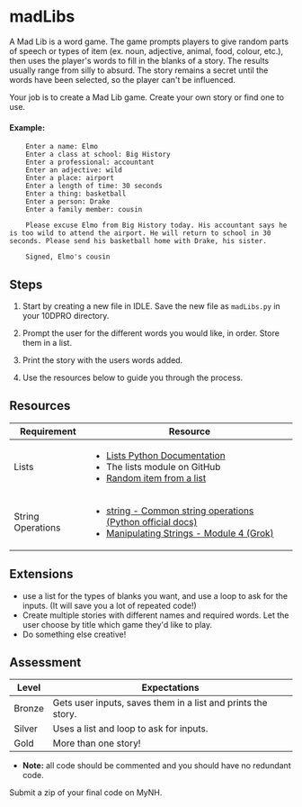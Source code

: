 # madLibs

A Mad Lib is a word game. The game prompts players to give random parts of speech or types of item (ex. noun, adjective, animal, food, colour, etc.), then uses the player's words to fill in the blanks of a story. The results usually range from silly to absurd. The story remains a secret until the words have been selected, so the player can't be influenced.

Your job is to create a Mad Lib game. Create your own story or find one to use.

#### Example:

```
    Enter a name: Elmo
    Enter a class at school: Big History
    Enter a professional: accountant
    Enter an adjective: wild
    Enter a place: airport
    Enter a length of time: 30 seconds
    Enter a thing: basketball
    Enter a person: Drake
    Enter a family member: cousin

    Please excuse Elmo from Big History today. His accountant says he is too wild to attend the airport. He will return to school in 30 seconds. Please send his basketball home with Drake, his sister.

    Signed, Elmo's cousin

```

## Steps

1. Start by creating a new file in IDLE. Save the new file as `madLibs.py` in your 10DPRO directory.

2. Prompt the user for the different words you would like, in order. Store them in a list.

3. Print the story with the users words added.

4. Use the resources below to guide you through the process.

## Resources

| Requirement | Resource |
|-------------|----------|
| Lists | <ul><li>[Lists Python Documentation](https://docs.python.org/3/tutorial/datastructures.html)</li><li>The lists module on GitHub</li><li>[Random item from a list](https://www.tutorialspoint.com/python3/number_choice.htm)</li></ul> |
| String Operations | <ul><li>[string - Common string operations (Python official docs)](https://docs.python.org/3/library/string.html)</li><li>[Manipulating Strings - Module 4 (Grok)](https://groklearning.com/learn/intro-python-1/manipulating-strings/0/)</li></ul> |


## Extensions

- use a list for the types of blanks you want, and use a loop to ask for the inputs. (It will save you a lot of repeated code!)
- Create multiple stories with different names and required words. Let the user choose by title which game they'd like to play.
- Do something else creative!


## Assessment

| Level  | Expectations |
|--------|--------------|
| Bronze   | Gets user inputs, saves them in a list and prints the story. |
| Silver   | Uses a list and loop to ask for inputs. |
| Gold     | More than one story! |

- **Note:** all code should be commented and you should have no redundant code.

Submit a zip of your final code on MyNH.
